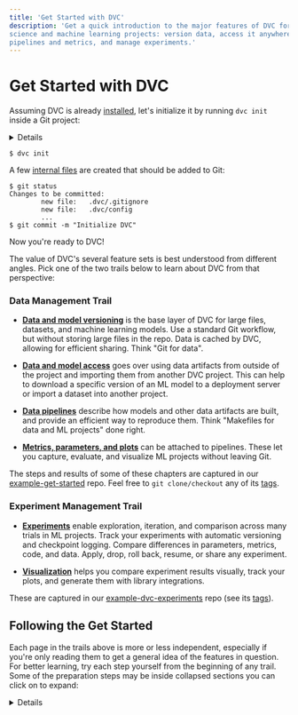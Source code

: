 ```yaml
---
title: 'Get Started with DVC'
description: 'Get a quick introduction to the major features of DVC for data
science and machine learning projects: version data, access it anywhere, capture
pipelines and metrics, and manage experiments.'
---
```


# Get Started with DVC

<!--
## Get Started with DVC
-->

Assuming DVC is already [installed](/doc/install), let's initialize it by
running `dvc init` inside a Git project:

<details>

### ⚙️ Expand to prepare a project.

Imagine we want to building an ML project from scratch. Let's start by creating
a Git repository:

```cli
$ mkdir example-get-started
$ cd example-get-started
$ git init
```

<admon type="info">

This directory name is actually used in our
[example-get-started](https://github.com/iterative/example-get-started) repo.

</admon>

</details>

```cli
$ dvc init
```

A few [internal files](/doc/user-guide/project-structure/internal-files) are
created that should be added to Git:

```cli
$ git status
Changes to be committed:
        new file:   .dvc/.gitignore
        new file:   .dvc/config
        ...
$ git commit -m "Initialize DVC"
```

Now you're ready to DVC!

The value of DVC's several feature sets is best understood from different
angles. Pick one of the two trails below to learn about DVC from that
perspective:

### Data Management Trail

- **[Data and model versioning]** is the base layer of DVC for large files,
  datasets, and machine learning models. Use a standard Git workflow, but
  without storing large files in the repo. Data is cached by DVC, allowing for
  efficient sharing. Think "Git for data".

- **[Data and model access]** goes over using data artifacts from outside of the
  project and importing them from another DVC project. This can help to download
  a specific version of an ML model to a deployment server or import a dataset
  into another project.

- **[Data pipelines]** describe how models and other data artifacts are built,
  and provide an efficient way to reproduce them. Think "Makefiles for data and
  ML projects" done right.

- **[Metrics, parameters, and plots]** can be attached to pipelines. These let
  you capture, evaluate, and visualize ML projects without leaving Git.

[data and model versioning]: /doc/start/data-management/data-versioning
[data and model access]: /doc/start/data-management/data-and-model-access
[data pipelines]: /doc/start/data-management/data-pipelines
[metrics, parameters, and plots]:
  /doc/start/data-management/metrics-parameters-plots

<admon type="tip">

The steps and results of some of these chapters are captured in our
[example-get-started] repo. Feel free to `git clone/checkout` any of its [tags].

[example-get-started]: https://github.com/iterative/example-get-started
[tags]: https://github.com/iterative/example-get-started/tags

</admon>

### Experiment Management Trail

- **[Experiments]** enable exploration, iteration, and comparison across many
  trials in ML projects. Track your experiments with automatic versioning and
  checkpoint logging. Compare differences in parameters, metrics, code, and
  data. Apply, drop, roll back, resume, or share any experiment.

- **[Visualization]** helps you compare experiment results visually, track your
  plots, and generate them with library integrations.

[experiments]: /doc/start/experiment-management/experiments
[visualization]: /doc/start/experiment-management/visualization

<admon type="tip">

These are captured in our [example-dvc-experiments] repo (see its [tags]).

[example-dvc-experiments]: https://github.com/iterative/example-dvc-experiments
[tags]: https://github.com/iterative/example-dvc-experiments/tags

</admon>

## Following the Get Started

Each page in the trails above is more or less independent, especially if you're
only reading them to get a general idea of the features in question. For better
learning, try each step yourself from the beginning of any trail. Some of the
preparation steps may be inside collapsed sections you can click on to expand:

<details>

### Click for an example!

Click the header again to collapse this message. Or move on by picking a page
from the list above, left-side navigation, or just click `NEXT` below!

</details>
